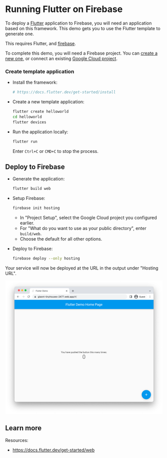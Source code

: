 # Running Flutter on Firebase

To deploy a [Flutter](https://flutter.dev/) application to Firebase, you will need an application
based on this framework. This demo gets you to use the Flutter template to generate one. 

This requires Flutter, and [firebase](https://cloud.google.com/firestore/docs/client/get-firebase).



To complete this demo, you will need a Firebase project. You can [create a new one](https://console.firebase.google.com/u/0/?pli=1), or connect an existing [Google Cloud project](https://cloud.google.com/firestore/docs/client/get-firebase).


### Create template application


* Install the framework:

    ```bash
    # https://docs.flutter.dev/get-started/install

    ```
    
    

* Create a new template application:

    ```bash
    flutter create helloworld
    cd helloworld
    flutter devices

    ```




* Run the application locally:

    ```bash
    flutter run
    ```

    

    Enter `Ctrl+C` or `CMD+C` to stop the process.




## Deploy to Firebase

* Generate the application: 

    ```bash
    flutter build web
    ```

* Setup Firebase: 

    ```bash
    firebase init hosting
    ```

    * In "Project Setup", select the Google Cloud project you configured earlier.
    * For "What do you want to use as your public directory", enter `build/web`.
    * Choose the default for all other options.

* Deploy to Firebase: 

    ```bash
    firebase deploy --only hosting
    ```

Your service will now be deployed at the URL in the output under "Hosting URL".

![Example Flutter deployment](example.png)



## Learn more

Resources: 

- https://docs.flutter.dev/get-started/web
